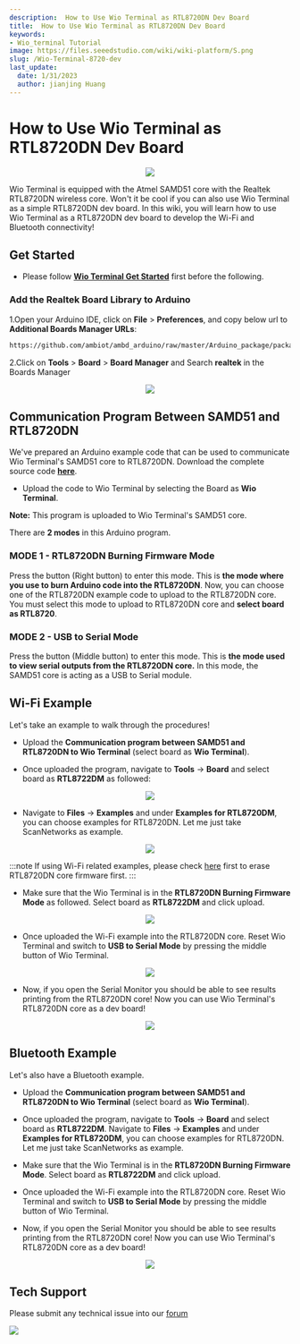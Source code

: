 ```yaml
---
description:  How to Use Wio Terminal as RTL8720DN Dev Board
title:  How to Use Wio Terminal as RTL8720DN Dev Board
keywords:
- Wio_terminal Tutorial
image: https://files.seeedstudio.com/wiki/wiki-platform/S.png
slug: /Wio-Terminal-8720-dev
last_update:
  date: 1/31/2023
  author: jianjing Huang
---
```


# How to Use Wio Terminal as RTL8720DN Dev Board

<div align="center"><img src="https://files.seeedstudio.com/wiki/Wio-Terminal-8720-dev/BLE.gif" /></div>

Wio Terminal is equipped with the Atmel SAMD51 core with the Realtek RTL8720DN wireless core. Won't it be cool if you can also use Wio Terminal as a simple RTL8720DN dev board. In this wiki, you will learn how to use Wio Terminal as a RTL8720DN dev board to develop the Wi-Fi and Bluetooth connectivity!

## Get Started

- Please follow [**Wio Terminal Get Started**](https://wiki.seeedstudio.com/Wio-Terminal-Getting-Started/) first before the following.

### Add the Realtek Board Library to Arduino

1.Open your Arduino IDE, click on **File** > **Preferences**, and copy below url to **Additional Boards Manager URLs**:

```sh
https://github.com/ambiot/ambd_arduino/raw/master/Arduino_package/package_realtek.com_amebad_index.json
```

2.Click on **Tools** > **Board** > **Board Manager** and Search **realtek** in the Boards Manager

<div align="center"><img src="https://files.seeedstudio.com/wiki/Wio-Terminal-8720-dev/realtek-board.png" /></div>

## Communication Program Between SAMD51 and RTL8720DN

We've prepared an Arduino example code that can be used to communicate Wio Terminal's SAMD51 core to RTL8720DN. Download the complete source code [**here**](https://github.com/Seeed-Studio/Seeed_Arduino_Sketchbook/tree/master/examples/WioTerminal_USB2Serial_Burn8720).

- Upload the code to Wio Terminal by selecting the Board as **Wio Terminal**.

**Note:** This program is uploaded to Wio Terminal's SAMD51 core.

There are **2 modes** in this Arduino program.

### MODE 1 - RTL8720DN Burning Firmware Mode

Press the button (Right button) to enter this mode. This is **the mode where you use to burn Arduino code into the RTL8720DN**. Now, you can choose one of the RTL8720DN example code to upload to the RTL8720DN core. You must select this mode to upload to RTL8720DN core and **select board as RTL8720**.

### MODE 2 - USB to Serial Mode

Press the button (Middle button) to enter this mode. This is **the mode used to view serial outputs from the RTL8720DN core.** In this mode, the SAMD51 core is acting as a USB to Serial module.

## Wi-Fi Example

Let's take an example to walk through the procedures!

- Upload the **Communication program between SAMD51 and RTL8720DN to Wio Terminal** (select board as **Wio Terminal**).

- Once uploaded the program, navigate to **Tools** -> **Board** and select board as **RTL8722DM** as followed:

<div align="center"><img src="https://files.seeedstudio.com/wiki/Wio-Terminal-8720-dev/8720-board.png" /></div>

- Navigate to **Files** -> **Examples** and under **Examples for RTL8720DM**, you can choose examples for RTL8720DN. Let me just take ScanNetworks as example.

<div align="center"><img src="https://files.seeedstudio.com/wiki/Wio-Terminal-8720-dev/8720-example.png" /></div>

:::note
If using Wi-Fi related examples, please check [here](https://wiki.seeedstudio.com/Wio-Terminal-Network-Overview/) first to erase RTL8720DN core firmware first.
:::

- Make sure that the Wio Terminal is in the **RTL8720DN Burning Firmware Mode** as followed. Select board as **RTL8722DM** and click upload.

<div align="center"><img src="https://files.seeedstudio.com/wiki/Wio-Terminal-8720-dev/burn.png" /></div>

- Once uploaded the Wi-Fi example into the RTL8720DN core. Reset Wio Terminal and switch to **USB to Serial Mode** by pressing the middle button of Wio Terminal.

<div align="center"><img src="https://files.seeedstudio.com/wiki/Wio-Terminal-8720-dev/USB-serial.png" /></div>

- Now, if you open the Serial Monitor you should be able to see results printing from the RTL8720DN core! Now you can use Wio Terminal's RTL8720DN core as a dev board!

<div align="center"><img src="https://files.seeedstudio.com/wiki/Wio-Terminal-8720-dev/result.png" /></div>

## Bluetooth Example

Let's also have a Bluetooth example.

- Upload the **Communication program between SAMD51 and RTL8720DN to Wio Terminal** (select board as **Wio Terminal**).

- Once uploaded the program, navigate to **Tools** -> **Board** and select board as **RTL8722DM**. Navigate to **Files** -> **Examples** and under **Examples for RTL8720DM**, you can choose examples for RTL8720DN. Let me just take ScanNetworks as example.

- Make sure that the Wio Terminal is in the **RTL8720DN Burning Firmware Mode**. Select board as **RTL8722DM** and click upload.

- Once uploaded the Wi-Fi example into the RTL8720DN core. Reset Wio Terminal and switch to **USB to Serial Mode** by pressing the middle button of Wio Terminal.

- Now, if you open the Serial Monitor you should be able to see results printing from the RTL8720DN core! Now you can use Wio Terminal's RTL8720DN core as a dev board!

<div align="center"><img src="https://files.seeedstudio.com/wiki/Wio-Terminal-8720-dev/BLE.png" /></div>

## Tech Support

Please submit any technical issue into our [forum](https://forum.seeedstudio.com/)<br />
<p style={{textAlign: 'center'}}><a href="https://www.seeedstudio.com/act-4.html?utm_source=wiki&utm_medium=wikibanner&utm_campaign=newproducts" target="_blank"><img src="https://files.seeedstudio.com/wiki/Wiki_Banner/new_product.jpg" /></a></p>
